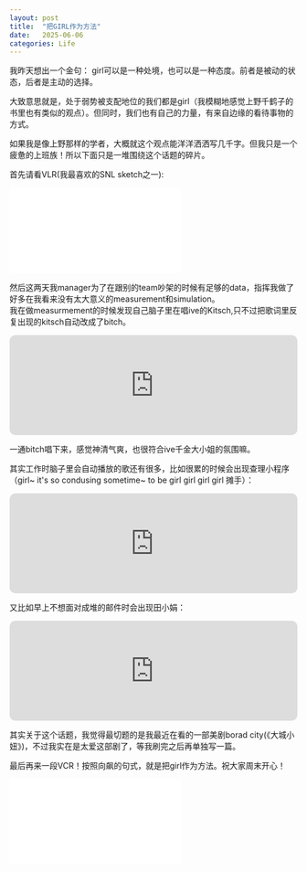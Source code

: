 ```yaml
---
layout: post
title:  "把GIRL作为方法"
date:   2025-06-06
categories: Life
---
```


我昨天想出一个金句： girl可以是一种处境，也可以是一种态度。前者是被动的状态，后者是主动的选择。

大致意思就是，处于弱势被支配地位的我们都是girl（我模糊地感觉上野千鹤子的书里也有类似的观点）。但同时，我们也有自己的力量，有来自边缘的看待事物的方式。

如果我是像上野那样的学者，大概就这个观点能洋洋洒洒写几千字。但我只是一个疲惫的上班族！所以下面只是一堆围绕这个话题的碎片。

首先请看VLR(我最喜欢的SNL sketch之一):

<iframe src="//player.bilibili.com/player.html?isOutside=true&aid=113606314170910&bvid=BV1Q1i6YcEn2&cid=27211989491&p=1" scrolling="no" border="0" frameborder="no" framespacing="0" allowfullscreen="true"></iframe>

然后这两天我manager为了在跟别的team吵架的时候有足够的data，指挥我做了好多在我看来没有太大意义的measurement和simulation。\
我在做measurmement的时候发现自己脑子里在唱ive的Kitsch,只不过把歌词里反复出现的kitsch自动改成了bitch。

<iframe allow="autoplay *; encrypted-media *; fullscreen *; clipboard-write" frameborder="0" height="175" style="width:100%;max-width:660px;overflow:hidden;border-radius:10px;" sandbox="allow-forms allow-popups allow-same-origin allow-scripts allow-storage-access-by-user-activation allow-top-navigation-by-user-activation" src="https://embed.music.apple.com/us/song/kitsch/1677260541"></iframe>

一通bitch唱下来，感觉神清气爽，也很符合ive千金大小姐的氛围嘛。

其实工作时脑子里会自动播放的歌还有很多，比如很累的时候会出现查理小程序（girl~ it's so condusing sometime~ to be girl girl girl girl 摊手）：

<iframe allow="autoplay *; encrypted-media *; fullscreen *; clipboard-write" frameborder="0" height="175" style="width:100%;max-width:660px;overflow:hidden;border-radius:10px;" sandbox="allow-forms allow-popups allow-same-origin allow-scripts allow-storage-access-by-user-activation allow-top-navigation-by-user-activation" src="https://embed.music.apple.com/us/song/girl-so-confusing/1739080642"></iframe>

又比如早上不想面对成堆的邮件时会出现田小娟：

<iframe allow="autoplay *; encrypted-media *; fullscreen *; clipboard-write" frameborder="0" height="175" style="width:100%;max-width:660px;overflow:hidden;border-radius:10px;" sandbox="allow-forms allow-popups allow-same-origin allow-scripts allow-storage-access-by-user-activation allow-top-navigation-by-user-activation" src="https://embed.music.apple.com/us/song/super-lady/1801725652"></iframe>

其实关于这个话题，我觉得最切题的是我最近在看的一部美剧borad city(《大城小妞》)，不过我实在是太爱这部剧了，等我刷完之后再单独写一篇。

最后再来一段VCR！按照向飙的句式，就是把girl作为方法。祝大家周末开心！

<iframe src="//player.bilibili.com/player.html?isOutside=true&aid=834523296&bvid=BV1Pg4y1Z7rt&cid=1363113589&p=1" scrolling="no" border="0" frameborder="no" framespacing="0" allowfullscreen="true"></iframe>

